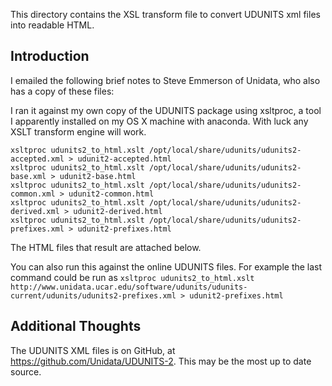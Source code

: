 This directory contains the XSL transform file to convert UDUNITS xml files into readable HTML.

## Introduction

I emailed the following brief notes to Steve Emmerson of Unidata, who also has a copy of these files:

I ran it against my own copy of the UDUNITS package using xsltproc, a tool I apparently installed on my OS X machine with anaconda. With luck any XSLT transform engine will work.

    xsltproc udunits2_to_html.xslt /opt/local/share/udunits/udunits2-accepted.xml > udunit2-accepted.html
    xsltproc udunits2_to_html.xslt /opt/local/share/udunits/udunits2-base.xml > udunit2-base.html
    xsltproc udunits2_to_html.xslt /opt/local/share/udunits/udunits2-common.xml > udunit2-common.html
    xsltproc udunits2_to_html.xslt /opt/local/share/udunits/udunits2-derived.xml > udunit2-derived.html
    xsltproc udunits2_to_html.xslt /opt/local/share/udunits/udunits2-prefixes.xml > udunit2-prefixes.html

The HTML files that result are attached below.

You can also run this against the online UDUNITS files. For example the last command could be run as 
    `xsltproc udunits2_to_html.xslt http://www.unidata.ucar.edu/software/udunits/udunits-current/udunits/udunits2-prefixes.xml > udunit2-prefixes.html`
    
## Additional Thoughts

The UDUNITS XML files is on GitHub, at https://github.com/Unidata/UDUNITS-2. This may be the most up to date source. 
